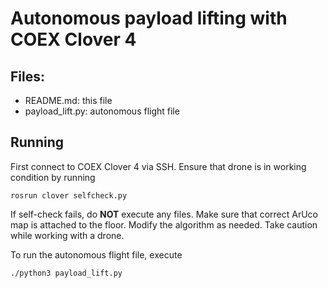  # Autonomous payload lifting with COEX Clover 4


## Files:
- README.md: this file
- payload_lift.py: autonomous flight file

## Running 
First connect to COEX Clover 4 via SSH. Ensure that drone is in working condition by running

    rosrun clover selfcheck.py

If self-check fails, do **NOT** execute any files. Make sure that correct ArUco map is attached to the floor. Modify the algorithm as needed. Take caution while working with a drone.

To run the autonomous flight file, execute
    
    ./python3 payload_lift.py
